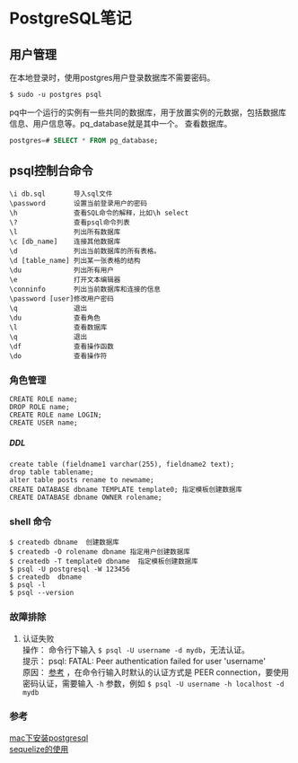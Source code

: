 
# PostgreSQL笔记

## 用户管理
在本地登录时，使用postgres用户登录数据库不需要密码。  

```shell
$ sudo -u postgres psql
```

pq中一个运行的实例有一些共同的数据库，用于放置实例的元数据，包括数据库信息、用户信息等。pq_database就是其中一个。
查看数据库。  

```sql
postgres=# SELECT * FROM pg_database; 
```





## psql控制台命令

```text
\i db.sql  	    导入sql文件
\password 		设置当前登录用户的密码
\h				查看SQL命令的解释，比如\h select
\?				查看psql命令列表
\l				列出所有数据库
\c [db_name] 	连接其他数据库
\d				列出当前数据库的所有表格。
\d [table_name] 列出某一张表格的结构
\du				列出所有用户
\e  			打开文本编辑器
\conninfo		列出当前数据库和连接的信息
\password [user]修改用户密码
\q				退出
\du  			查看角色
\l   			查看数据库
\q  			退出
\df  			查看操作函数
\do  			查看操作符

```

### 角色管理

```shell
CREATE ROLE name;
DROP ROLE name;
CREATE ROLE name LOGIN;
CREATE USER name;
```
##### DDL
```shell
create table (fieldname1 varchar(255), fieldname2 text);
drop table tablename;
alter table posts rename to newname;
CREATE DATABASE dbname TEMPLATE template0; 指定模板创建数据库
CREATE DATABASE dbname OWNER rolename;
```


### shell 命令

```shell
$ createdb dbname  创建数据库
$ createdb -O rolename dbname 指定用户创建数据库
$ createdb -T template0 dbname  指定模板创建数据库
$ psql -U postgresql -W 123456
$ createdb  dbname
$ psql -l
$ psql --version
```

### 故障排除
1. 认证失败  
    操作： 命令行下输入 `$ psql -U username -d mydb`，无法认证。  
    提示： psql: FATAL:  Peer authentication failed for user 'username'   
    原因： [参考][1] ，在命令行输入时默认的认证方式是 PEER connection，要使用密码认证，需要输入 `-h` 参数，例如 `$ psql -U username -h localhost -d mydb`  


### 参考
[mac下安装postgresql](https://www.jianshu.com/p/10ced5145d39)  
[sequelize的使用](https://itbilu.com/nodejs/npm/V1PExztfb.html)  

[1]:   https://stackoverflow.com/questions/2942485/psql-fatal-ident-authentication-failed-for-user-postgres   "Peer authentication failed的解决方法"  
[2]: https://stackoverflow.com/questions/18664074/getting-error-peer-authentication-failed-for-user-postgres-when-trying-to-ge  "基于主机的认证配置"









